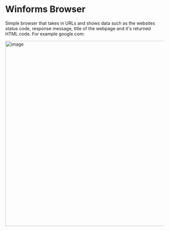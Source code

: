 # Winforms Browser 
Simple browser that takes in URLs and shows data such as the websites status code, response message, title of the webpage and it's returned HTML code. For example google.com: 

<img width="590" alt="image" align="center" src="https://github.com/user-attachments/assets/3b207f8d-1687-46d0-b2f0-f7f2c2317a6a" />


